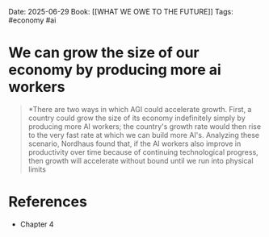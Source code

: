 Date: 2025-06-29
Book: [[WHAT WE OWE TO THE FUTURE]]
Tags: #economy #ai 
# We can grow the size of our economy by producing more ai workers

>*There are two ways in which AGI could accelerate growth. First, a country could grow the size of its economy indefinitely simply by producing more AI workers; the country's growth rate would then rise to the very fast rate at which we can build more AI's. Analyzing these scenario, Nordhaus found that, if the AI workers also improve in productivity over time because of continuing technological progress, then growth will accelerate without bound until we run into physical limits 

# References
- Chapter 4
